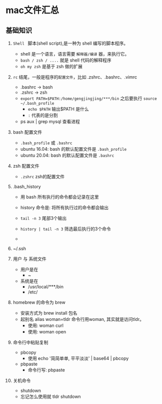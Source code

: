# mac文件汇总

## 基础知识
1. `Shell ` 脚本(shell script),是一种为 shell 编写的脚本程序。 
    * shell 是一个语言，语言需要 `解释器/编译` 器，来执行它。
    * `bash / zsh / ....` 就是 shell 代码的解释程序
    * `oh my zsh` 是基于 zsh 做的扩展


2. `rc` 结尾，一般是程序的`配置文件`，比如 .zshrc、.bashrc、.vimrc
    * .bashrc -> bash
    * .zshrc -> zsh
    * `export PATH=$PATH:/home/gengjingjing/***/bin` 之后要执行 `source ~/.bash_profile`
        * `echo $PATH` 输出$PATH 是什么
        * `:` 代表的是分割 
    * ps aux | grep mysql 查看进程


3. bash 配置文件
    * `.bash_profile` 或 `.bashrc`
    * ubuntu 16.04: bash 的默认配置文件是 `.bash_profile`
    * ubuntu 20.04: bash 的默认配置文件是 `.bashrc`


4. zsh 配置文件
    * `.zshrc` zsh的配置文件


5. .bash_history
    * 用 bash 所有执行的命令都会记录在这里

    * history 命令是: 将所有执行过的命令都会输出
    * `tail -n 3` 尾部3个输出
    * `history | tail -n 3` 筛选最后执行的3个命令
    * 

6. ~/.ssh


7. 用户 与 系统文件
    * 用户是在
        * ~
    * 系统是在
        * /usr/local/***/bin 
        * /etc/ 

8. homebrew 的命令为 brew
    * 安装方式为 brew install 包名
    * 起别名 alias woman=tldr 命令行用woman, 其实就是访问tldr。
        * 使用: woman curl
        * 使用: woman open

9. 命令行中粘贴复制
    * pbcopy
        * 使用 echo '简简单单, 平平淡淡' | base64 | pbcopy
    * pbpaste
        * 命令行写: pbpaste

10. 关机命令
    * shutdown 
    * 忘记怎么使用就 tldr shutdown
